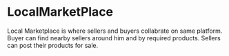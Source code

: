 # LocalMarketPlace
Local Marketplace is where sellers and buyers collabrate on same platform. Buyer can find nearby sellers around him and by required products. Sellers can post their products for sale.
